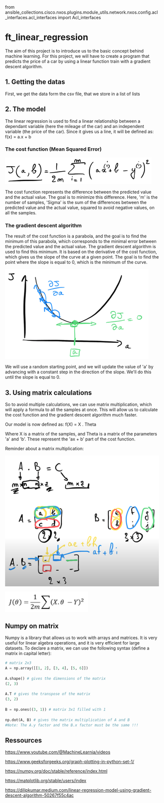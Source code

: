 from ansible_collections.cisco.nxos.plugins.module_utils.network.nxos.config.acl_interfaces.acl_interfaces import Acl_interfaces

# ft_linear_regression
The aim of this project is to introduce us to the basic concept behind machine learning. For this project, we will have to create a program that predicts the price of a car by using a linear function train with a gradient descent algorithm.

## 1. Getting the datas

First, we get the data form the csv file, that we store in a list of lists

## 2. The model

The linear regression is used to find a linear relationship between a dependant variable (here the mileage of the car) and an independent variable (the price of the car). Since it gives us a line, it will be defined as:
	f(x) = a.x + b

### The cost function (Mean Squared Error)

![alt text](./images/cost_function_squarred_error.png)

The cost function represents the difference between the predicted value and the actual value. The goal is to minimize this difference.
Here, 'm' is the number of samples, 'Sigma' is the sum of the differences between the predicted value and the actual value, squared to avoid negative values, on all the samples.

### The gradient descent algorithm

The result of the cost function is a parabola, and the goal is to find the minimum of this parabola, which corresponds to the minimal error between the predicted value and the actual value.
The gradient descent algorithm is used to find this minimum. It is based on the derivative of the cost function, which gives us the slope of the curve at a given point. The goal is to find the point where the slope is equal to 0, which is the minimum of the curve.

![alt text](./images/gradient_descent_on_mean_squared_error.png)

We will use a random starting point, and we will update the value of 'a' by advancing with a constant step in the direction of the slope. We'll do this until the slope is equal to 0.


## 3. Using matrix calculations

So to avoid multiple calculations, we can use matrix multiplication, which will apply a formula to all the samples at once. This will allow us to calculate the cost function and the gradient descent algorithm much faster.

Our model is now defined as:
	f(X) = X . Theta

Where X is a matrix of the samples, and Theta is a matrix of the parameters 'a' and 'b'. These represent the 'ax + b' part of the cost function.





Reminder about a matrix multiplication:

![alt text](./images/matrix_multiplication.png)


![alt text](./images/cost_function_matrix.png)


## Numpy on matrix

Numpy is a library that allows us to work with arrays and matrices. It is very useful for linear algebra operations, and it is very efficient for large datasets.
To declare a matrix, we can use the following syntax (define a matrix in capital letter):

```python
# matrix 2x3
A = np.array([[1, 2], [3, 4], [5, 6]])

A.shape() # gives the dimensions of the matrix
(2, 3)

A.T # gives the transpose of the matrix
(3, 2)

B = np.ones((3, 1)) # matrix 3x1 filled with 1

np.dot(A, B) # gives the matrix multiplication of A and B
#Note: The A.y factor and the B.x factor must be the same !!!
```

## Ressources

https://www.youtube.com/@MachineLearnia/videos

https://www.geeksforgeeks.org/graph-plotting-in-python-set-1/

https://numpy.org/doc/stable/reference/index.html

https://matplotlib.org/stable/users/index

https://dilipkumar.medium.com/linear-regression-model-using-gradient-descent-algorithm-50267f55c4ac
